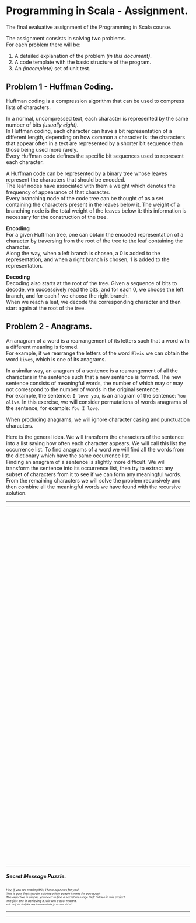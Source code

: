 # Programming in Scala - Assignment.

The final evaluative assignment of the Programming in Scala course.

The assignment consists in solving two problems.  
For each problem there will be:

1. A detailed explanation of the problem _(in this document)_.
2. A code template with the basic structure of the program.
3. An _(incomplete)_ set of unit test.

## Problem 1 - Huffman Coding.

Huffman coding is a compression algorithm that can be used to compress lists of characters.

In a normal, uncompressed text, each character is represented by the same number of bits _(usually eight)_.  
In Huffman coding, each character can have a bit representation of a different length,
depending on how common a character is: the characters that appear often in a text
are represented by a shorter bit sequence than those being used more rarely.  
Every Huffman code defines the specific bit sequences used to represent each character.

A Huffman code can be represented by a binary tree whose leaves represent the characters that should be encoded.  
The leaf nodes have associated with them a weight which denotes the frequency of appearance of that character.  
Every branching node of the code tree can be thought of as a set containing
the characters present in the leaves below it.
The weight of a branching node is the total weight of the leaves below it:
this information is necessary for the construction of the tree.

**Encoding**  
For a given Huffman tree, one can obtain the encoded representation of a character
by traversing from the root of the tree to the leaf containing the character.  
Along the way, when a left branch is chosen, a 0 is added to the representation,
and when a right branch is chosen, 1 is added to the representation.

**Decoding**  
Decoding also starts at the root of the tree.
Given a sequence of bits to decode, we successively read the bits,
and for each 0, we choose the left branch, and for each 1 we choose the right branch.  
When we reach a leaf, we decode the corresponding character and then start again at the root of the tree.

## Problem 2 - Anagrams.

An anagram of a word is a rearrangement of its letters such that a word with a different meaning is formed.  
For example, if we rearrange the letters of the word `Elvis` we can obtain the word `lives`, which is one of its anagrams.

In a similar way, an anagram of a sentence is a rearrangement of all the characters in the sentence
such that a new sentence is formed. The new sentence consists of meaningful words, the number of which
may or may not correspond to the number of words in the original sentence.  
For example, the sentence: `I love you`, is an anagram of the sentence: `You olive`.
In this exercise, we will consider permutations of words anagrams of the sentence, for example: `You I love`.

When producing anagrams, we will ignore character casing and punctuation characters.

Here is the general idea. We will transform the characters of the sentence into a list saying how often each character appears.
We will call this list the occurrence list. To find anagrams of a word we will find all the words from the dictionary
which have the same occurrence list.  
Finding an anagram of a sentence is slightly more difficult. We will transform the sentence into its occurrence list,
then try to extract any subset of characters from it to see if we can form any meaningful words.
From the remaining characters we will solve the problem recursively and then combine all the meaningful words
we have found with the recursive solution.

-------------------------------------------------
-------------------------------------------------

<br>
<br>
<br>
<br>
<br>
<br>
<br>
<br>
<br>
<br>
<br>
<br>
<br>
<br>
<br>
<br>
<br>
<br>
<br>
<br>
<br>
<br>
<br>
<br>
<br>
<br>
<br>
<br>
<br>
<br>
<br>
<br>
<br>
<br>
<br>
<br>
<br>
<br>
<br>
<br>
<br>
<br>
<br>
<br>
<br>
<br>
<br>
<br>
<br>
<br>
<br>
<br>
<br>
<br>
<br>
<br>

-------------------------------------------------

##### Secret Message Puzzle.

<sub><sup><sub><i>
Hey, if you are reading this, I have big news for you!<br>
This is your first step for solving a little puzzle I made for you guys!<br>
The objective is simple, you need to find a secret message I left hidden in this project.<br>
The first one in achieving it, will win a cool reward.<br>
<sub>eulc tsrif eht dnif lliw uoy tnemucod siht fo ecruos eht nI</sub>
</i></sub></sup></sub>

-------------------------------------------------
-------------------------------------------------
































































[//]: # ( The secret message is: "The _ is _ _, it _ _ even _")


[//]: # ( "The _ is" => "State ship" )


[//]: # ( "is _ _" => "aXMgbmV2ZXIgZGVhZA==" )


[//]: # ( "it _ _ even _" => "1011000010010110110110010010110101100000010010110011011001001010010010111111011100110000" )



























































































